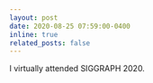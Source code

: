 ```yaml
---
layout: post
date: 2020-08-25 07:59:00-0400
inline: true
related_posts: false
---
```

I virtually attended SIGGRAPH 2020.